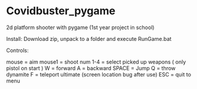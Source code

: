 # Covidbuster_pygame
2d platform shooter with pygame (1st year project in school)

Install:
Download zip, unpack to a folder and execute RunGame.bat

Controls:

mouse = aim
mouse1 = shoot
num 1-4 = select picked up weapons ( only pistol on start )
W = forward
A = backward
SPACE = Jump
Q = throw dynamite
F = teleport ultimate (screen location bug after use)
ESC = quit to menu
